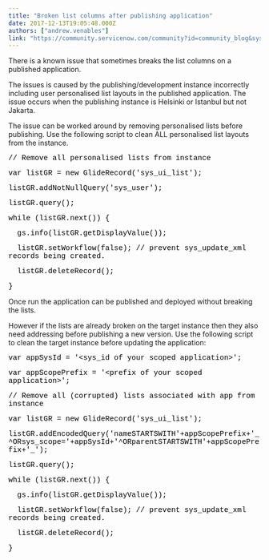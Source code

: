 ```yaml
---
title: "Broken list columns after publishing application"
date: 2017-12-13T19:05:48.000Z
authors: ["andrew.venables"]
link: "https://community.servicenow.com/community?id=community_blog&sys_id=996ceaa1dbd0dbc01dcaf3231f9619ca"
---
```

<p>There is a known issue that sometimes breaks the list columns on a published application.</p><p></p><p>The issues is caused by the publishing/development instance incorrectly including user personalised list layouts in the published application. The issue occurs when the publishing instance is Helsinki or Istanbul but not Jakarta.</p><p></p><p>The issue can be worked around by removing personalised lists before publishing. Use the following script to clean ALL personalised list layouts from the instance.</p><p><span style="color: #000000; font-family: 'Courier New'; font-size: 14.6667px;">// Remove all personalised lists from instance</span></p><p><span style="color: #000000; font-family: 'Courier New'; font-size: 14.6667px;">var listGR = new GlideRecord('sys_ui_list');</span></p><p><span style="color: #000000; font-family: 'Courier New'; font-size: 14.6667px;">listGR.addNotNullQuery('sys_user');</span></p><p><span style="color: #000000; font-family: 'Courier New'; font-size: 14.6667px;">listGR.query();</span></p><p><span style="color: #000000; font-family: 'Courier New'; font-size: 14.6667px;">while (listGR.next()) {</span></p><p><span style="color: #000000; font-family: 'Courier New'; font-size: 14.6667px;">   gs.info(listGR.getDisplayValue());</span></p><p><span style="color: #000000; font-family: 'Courier New'; font-size: 14.6667px;">   listGR.setWorkflow(false); // prevent sys_update_xml records being created.</span></p><p><span style="color: #000000; font-family: 'Courier New'; font-size: 14.6667px;">   listGR.deleteRecord();</span></p><p><span style="color: #000000; font-family: 'Courier New'; font-size: 14.6667px;">}</span></p><p>Once run the application can be published and deployed without breaking the lists.</p><p></p><p>However if the lists are already broken on the target instance then they also need addressing before publishing a new version. Use the following script to clean the target instance before updating the application:</p><p><span style="color: #000000; font-family: 'Courier New'; font-size: 14.6667px;">var appSysId = '&lt;sys_id of your scoped application&gt;';</span></p><p><span style="color: #000000; font-family: 'Courier New'; font-size: 14.6667px;">var appScopePrefix = '&lt;prefix of your scoped application&gt;';</span></p><p><span style="color: #000000; font-family: 'Courier New'; font-size: 14.6667px;">// Remove all (corrupted) lists associated with app from instance</span></p><p><span style="color: #000000; font-family: 'Courier New'; font-size: 14.6667px;">var listGR = new GlideRecord('sys_ui_list'); </span></p><p><span style="color: #000000; font-family: 'Courier New'; font-size: 14.6667px;">listGR.addEncodedQuery('nameSTARTSWITH'+<span style="color: #000000; font-family: 'Courier New'; font-size: 14.6667px;">appScopePrefix+'_</span>^ORsys_scope='+<span style="color: #000000; font-family: 'Courier New'; font-size: 14.6667px;">appSysId+'</span>^ORparentSTARTSWITH'+<span style="color: #000000; font-family: 'Courier New'; font-size: 14.6667px;">appScopePrefix+'</span>_');</span></p><p><span style="color: #000000; font-family: 'Courier New'; font-size: 14.6667px;">listGR.query();</span></p><p><span style="color: #000000; font-family: 'Courier New'; font-size: 14.6667px;">while (listGR.next()) {</span></p><p><span style="color: #000000; font-family: 'Courier New'; font-size: 14.6667px;">   gs.info(listGR.getDisplayValue());</span></p><p><span style="color: #000000; font-family: 'Courier New'; font-size: 14.6667px;">   listGR.setWorkflow(false); // <span style="color: #000000; font-family: 'Courier New'; font-size: 14.6667px;">prevent sys_update_xml records being created.</span></span></p><p><span style="color: #000000; font-family: 'Courier New'; font-size: 14.6667px;">   listGR.deleteRecord();</span></p><p><span style="color: #000000; font-family: 'Courier New'; font-size: 14.6667px;">}</span></p>
